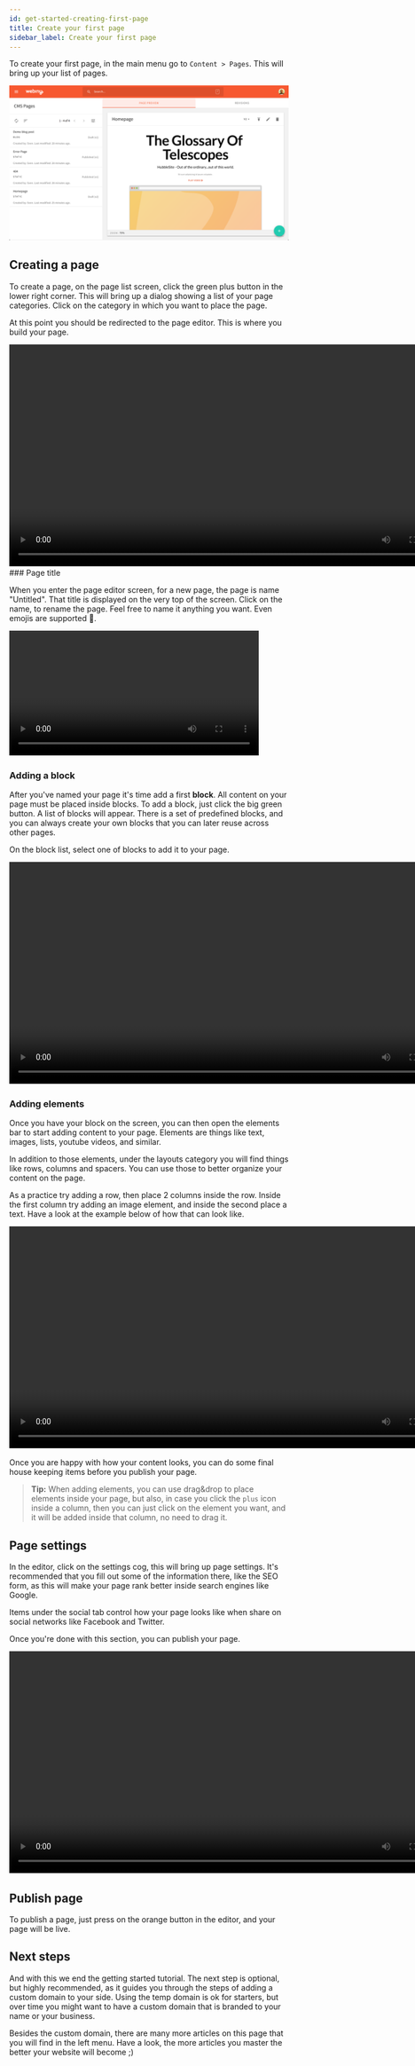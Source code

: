 ```yaml
---
id: get-started-creating-first-page
title: Create your first page
sidebar_label: Create your first page
---
```


To create your first page, in the main menu go to `Content > Pages`. This will bring up your list of pages.

<img src="/docs/assets/cms-guides/cms-basic-page-list.png" alt="Webiny Page List"/>

## Creating a page

To create a page, on the page list screen, click the green plus button in the lower right corner. This will bring up a dialog showing a list of your page categories. Click on the category in which you want to place the page.

At this point you should be redirected to the page editor. This is where you build your page.
<div class="video-container">
  <video width="800" loop>
    <source src="/docs/assets/cms-guides/cms-basic-new-page.mp4" type="video/mp4">
  Your browser does not support the video tag.
  </video>
</div>
### Page title

When you enter the page editor screen, for a new page, the page is name "Untitled". That title is displayed on the very top of the screen. Click on the name, to rename the page. Feel free to name it anything you want. Even emojis are supported 🎉.

<div class="video-container">
  <video width="450" loop>
    <source src="/docs/assets/cms-guides/cms-basic-rename-page.mp4" type="video/mp4">
  Your browser does not support the video tag.
  </video>
</div>

### Adding a block

After you've named your page it's time add a first **block**. All content on your page must be placed inside blocks. To add a block, just click the big green button. A list of blocks will appear. There is a set of predefined blocks, and you can always create your own blocks that you can later reuse across other pages.

On the block list, select one of blocks to add it to your page.
<div class="video-container">
  <video width="800" loop>
    <source src="/docs/assets/cms-guides/cms-basic-add-block.mp4" type="video/mp4">
  Your browser does not support the video tag.
  </video>
</div>

### Adding elements

Once you have your block on the screen, you can then open the elements bar to start adding content to your page. Elements are things like text, images, lists, youtube videos, and similar.

In addition to those elements, under the layouts category you will find things like rows, columns and spacers. You can use those to better organize your content on the page.

As a practice try adding a row, then place 2 columns inside the row. Inside the first column try adding an image element, and inside the second place a text. Have a look at the example below of how that can look like.

<div class="video-container">
  <video width="800" loop>
    <source src="/docs/assets/cms-guides/cms-basic-editor-editing.mp4" type="video/mp4">
  Your browser does not support the video tag.
  </video>
</div>

Once you are happy with how your content looks, you can do some final house keeping items before you publish your page.

> **Tip:** When adding elements, you can use drag&drop to place elements inside your page, but also, in case you click the `plus` icon inside a column, then you can just click on the element you want, and it will be added inside that column, no need to drag it.

## Page settings

In the editor, click on the settings cog, this will bring up page settings. It's recommended that you fill out some of the information there, like the SEO form, as this will make your page rank better inside search engines like Google.

Items under the social tab control how your page looks like when share on social networks like Facebook and Twitter.

Once you're done with this section, you can publish your page.

<div class="video-container">
  <video width="800" loop>
    <source src="/docs/assets/cms-guides/cms-basic-editor-page-settings.mp4" type="video/mp4">
  Your browser does not support the video tag.
  </video>
</div>

## Publish page

To publish a page, just press on the orange button in the editor, and your page will be live.

## Next steps

And with this we end the getting started tutorial. The next step is optional, but highly recommended, as it guides you through the steps of adding a custom domain to your side. Using the temp domain is ok for starters, but over time you might want to have a custom domain that is branded to your name or your business.

Besides the custom domain, there are many more articles on this page that you will find in the left menu. Have a look, the more articles you master the better your website will become ;)

